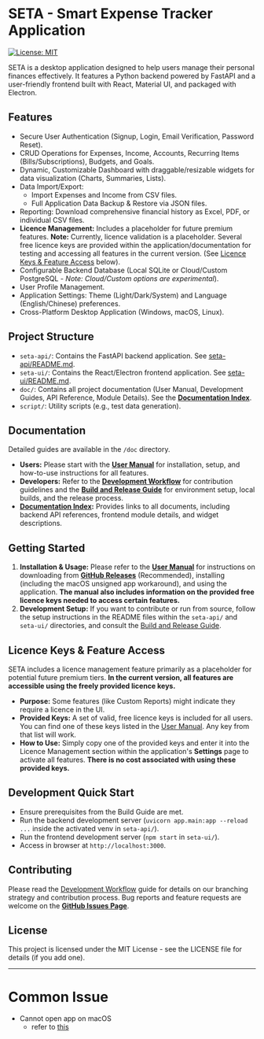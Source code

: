 # SETA - Smart Expense Tracker Application

[![License: MIT](https://img.shields.io/badge/License-MIT-yellow.svg)](https://opensource.org/licenses/MIT) <!-- Optional license badge -->

SETA is a desktop application designed to help users manage their personal finances effectively. It features a Python backend powered by FastAPI and a user-friendly frontend built with React, Material UI, and packaged with Electron.

## Features

*   Secure User Authentication (Signup, Login, Email Verification, Password Reset).
*   CRUD Operations for Expenses, Income, Accounts, Recurring Items (Bills/Subscriptions), Budgets, and Goals.
*   Dynamic, Customizable Dashboard with draggable/resizable widgets for data visualization (Charts, Summaries, Lists).
*   Data Import/Export:
    *   Import Expenses and Income from CSV files.
    *   Full Application Data Backup & Restore via JSON files.
*   Reporting: Download comprehensive financial history as Excel, PDF, or individual CSV files.
*   **Licence Management:** Includes a placeholder for future premium features. **Note:** Currently, licence validation is a placeholder. Several free licence keys are provided within the application/documentation for testing and accessing all features in the current version. (See [Licence Keys & Feature Access](#licence-keys--feature-access) below).
*   Configurable Backend Database (Local SQLite or Cloud/Custom PostgreSQL - *Note: Cloud/Custom options are experimental*).
*   User Profile Management.
*   Application Settings: Theme (Light/Dark/System) and Language (English/Chinese) preferences.
*   Cross-Platform Desktop Application (Windows, macOS, Linux).

## Project Structure

*   `seta-api/`: Contains the FastAPI backend application. See [seta-api/README.md](./seta-api/README.md).
*   `seta-ui/`: Contains the React/Electron frontend application. See [seta-ui/README.md](./seta-ui/README.md).
*   `doc/`: Contains all project documentation (User Manual, Development Guides, API Reference, Module Details). See the **[Documentation Index](./doc/README.md)**.
*   `script/`: Utility scripts (e.g., test data generation).

## Documentation

Detailed guides are available in the `/doc` directory.

*   **Users:** Please start with the **[User Manual](./doc/user_manual.md)** for installation, setup, and how-to-use instructions for all features.
*   **Developers:** Refer to the **[Development Workflow](./doc/development_workflow.md)** for contribution guidelines and the **[Build and Release Guide](./doc/build_and_release.md)** for environment setup, local builds, and the release process.
*   **[Documentation Index](./doc/README.md):** Provides links to all documents, including backend API references, frontend module details, and widget descriptions.

## Getting Started

1.  **Installation & Usage:** Please refer to the **[User Manual](./doc/user_manual.md)** for instructions on downloading from **[GitHub Releases](https://github.com/sokinpui/3100_Project/releases)** (Recommended), installing (including the macOS unsigned app workaround), and using the application. **The manual also includes information on the provided free licence keys needed to access certain features.**
2.  **Development Setup:** If you want to contribute or run from source, follow the setup instructions in the README files within the `seta-api/` and `seta-ui/` directories, and consult the [Build and Release Guide](./doc/build_and_release.md).

## Licence Keys & Feature Access

SETA includes a licence management feature primarily as a placeholder for potential future premium tiers. **In the current version, all features are accessible using the freely provided licence keys.**

*   **Purpose:** Some features (like Custom Reports) might indicate they require a licence in the UI.
*   **Provided Keys:** A set of valid, free licence keys is included for all users. You can find one of these keys listed in the [User Manual](./doc/user_manual.md). Any key from that list will work.
*   **How to Use:** Simply copy one of the provided keys and enter it into the Licence Management section within the application's **Settings** page to activate all features. **There is no cost associated with using these provided keys.**

## Development Quick Start

*   Ensure prerequisites from the Build Guide are met.
*   Run the backend development server (`uvicorn app.main:app --reload ...` inside the activated venv in `seta-api/`).
*   Run the frontend development server (`npm start` in `seta-ui/`).
*   Access in browser at `http://localhost:3000`.

## Contributing

Please read the [Development Workflow](./doc/development_workflow.md) guide for details on our branching strategy and contribution process. Bug reports and feature requests are welcome on the **[GitHub Issues Page](https://github.com/sokinpui/3100_Project/issues)**.

## License

This project is licensed under the MIT License - see the LICENSE file for details (if you add one).


---

# Common Issue
- Cannot open app on macOS
  - refer to [this](./doc/user_manual.md#option-a-download-from-github-releases-recommended-for-most-users)

